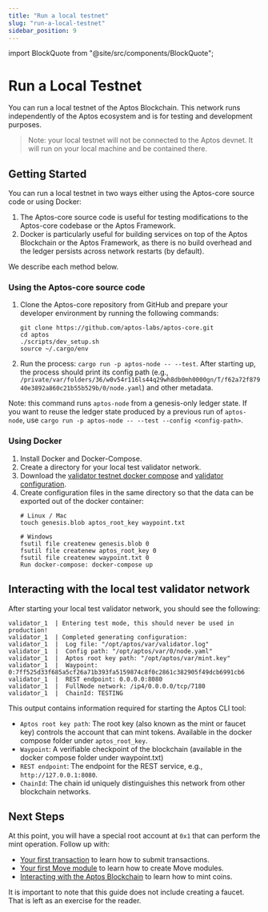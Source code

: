 ```yaml
---
title: "Run a local testnet"
slug: "run-a-local-testnet"
sidebar_position: 9
---
```

import BlockQuote from "@site/src/components/BlockQuote";

# Run a Local Testnet

You can run a local testnet of the Aptos Blockchain. This network runs independently of the Aptos ecosystem and is for testing and development purposes.

<BlockQuote type="info">
Note: your local testnet will not be connected to the Aptos devnet. It will run on your local machine and be contained there.
</BlockQuote>

## Getting Started

You can run a local testnet in two ways either using the Aptos-core source code or using Docker:
1. The Aptos-core source code is useful for testing modifications to the Aptos-core codebase or the Aptos Framework.
2. Docker is particularly useful for building services on top of the Aptos Blockchain or the Aptos Framework, as there is no build overhead and the ledger persists across network restarts (by default).

We describe each method below.

### Using the Aptos-core source code

1. Clone the Aptos-core repository from GitHub and prepare your developer environment by running the following commands:

    ```
    git clone https://github.com/aptos-labs/aptos-core.git
    cd aptos
    ./scripts/dev_setup.sh
    source ~/.cargo/env
    ```
2. Run the process: `cargo run -p aptos-node -- --test`. After starting up, the process should print its config path (e.g., `/private/var/folders/36/w0v54r116ls44q29wh8db0mh0000gn/T/f62a72f87940e3892a860c21b55b529b/0/node.yaml`) and other metadata.

Note: this command runs `aptos-node` from a genesis-only ledger state. If you want to reuse the ledger state produced by a previous run of `aptos-node`, use `cargo run -p aptos-node -- --test --config <config-path>`.

### Using Docker

1. Install Docker and Docker-Compose.
2. Create a directory for your local test validator network.
3. Download the [validator testnet docker compose](https://github.com/aptos-labs/aptos-core/blob/main/docker/compose/validator-testnet/docker-compose.yaml) and [validator configuration](https://github.com/aptos-labs/aptos-core/blob/main/docker/compose/validator-testnet/validator_node_template.yaml).
4. Create configuration files in the same directory so that the data can be exported out of the docker container:
    ```
    # Linux / Mac
    touch genesis.blob aptos_root_key waypoint.txt

    # Windows
    fsutil file createnew genesis.blob 0
    fsutil file createnew aptos_root_key 0
    fsutil file createnew waypoint.txt 0
    Run docker-compose: docker-compose up
    ```

## Interacting with the local test validator network
After starting your local test validator network, you should see the following:

```
validator_1  | Entering test mode, this should never be used in production!
validator_1  | Completed generating configuration:
validator_1  | 	Log file: "/opt/aptos/var/validator.log"
validator_1  | 	Config path: "/opt/aptos/var/0/node.yaml"
validator_1  | 	Aptos root key path: "/opt/aptos/var/mint.key"
validator_1  | 	Waypoint: 0:7ff525d33f685a5cf26a71b393fa5159874c8f0c2861c382905f49dcb6991cb6
validator_1  | 	REST endpoint: 0.0.0.0:8080
validator_1  | 	FullNode network: /ip4/0.0.0.0/tcp/7180
validator_1  | 	ChainId: TESTING
```

This output contains information required for starting the Aptos CLI tool:
* `Aptos root key path`: The root key (also known as the mint or faucet key) controls the account that can mint tokens. Available in the docker compose folder under `aptos_root_key`.
* `Waypoint`: A verifiable checkpoint of the blockchain (available in the docker compose folder under waypoint.txt)
* `REST endpoint`: The endpoint for the REST service, e.g., `http://127.0.0.1:8080`.
* `ChainId`: The chain id uniquely distinguishes this network from other blockchain networks.

## Next Steps

At this point, you will have a special root account at `0x1` that can perform the mint operation. Follow up with: 

* [Your first transaction](/tutorials/your-first-transaction) to learn how to submit transactions.
* [Your first Move module](/tutorials/your-first-move-module) to learn how to create Move modules.
* [Interacting with the Aptos Blockchain](/transactions/interacting-with-the-aptos-blockchain) to learn how to mint coins.

It is important to note that this guide does not include creating a faucet. That is left as an exercise for the reader.
